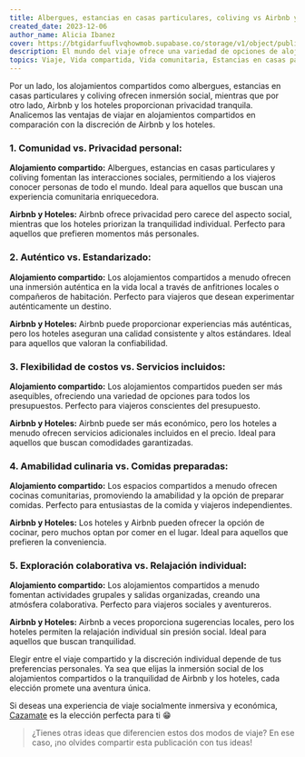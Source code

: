 ```yaml
---
title: Albergues, estancias en casas particulares, coliving vs Airbnb y hoteles mientras viajas
created_date: 2023-12-06
author_name: Alicia Ibanez
cover: https://btgidarfuuflvqhowmob.supabase.co/storage/v1/object/public/blog/coliving-vs-airbnb-while-traveling.webp?t=2023-12-07T01%3A36%3A02.362Z
description: El mundo del viaje ofrece una variedad de opciones de alojamiento, cada una aportando un sabor único a tu experiencia. Analicemos qué diferencia la elección del tipo de experiencia.
topics: Viaje, Vida compartida, Vida comunitaria, Estancias en casas particulares, Coliving, Airbnb, Albergue
---
```


Por un lado, los alojamientos compartidos como albergues, estancias en casas particulares y coliving ofrecen inmersión social, mientras que por otro lado, Airbnb y los hoteles proporcionan privacidad tranquila. Analicemos las ventajas de viajar en alojamientos compartidos en comparación con la discreción de Airbnb y los hoteles.

### 1. Comunidad vs. Privacidad personal:

**Alojamiento compartido:** Albergues, estancias en casas particulares y coliving fomentan las interacciones sociales, permitiendo a los viajeros conocer personas de todo el mundo. Ideal para aquellos que buscan una experiencia comunitaria enriquecedora.

**Airbnb y Hoteles:** Airbnb ofrece privacidad pero carece del aspecto social, mientras que los hoteles priorizan la tranquilidad individual. Perfecto para aquellos que prefieren momentos más personales.

### 2. Auténtico vs. Estandarizado:

**Alojamiento compartido:** Los alojamientos compartidos a menudo ofrecen una inmersión auténtica en la vida local a través de anfitriones locales o compañeros de habitación. Perfecto para viajeros que desean experimentar auténticamente un destino.

**Airbnb y Hoteles:** Airbnb puede proporcionar experiencias más auténticas, pero los hoteles aseguran una calidad consistente y altos estándares. Ideal para aquellos que valoran la confiabilidad.

### 3. Flexibilidad de costos vs. Servicios incluidos:

**Alojamiento compartido:** Los alojamientos compartidos pueden ser más asequibles, ofreciendo una variedad de opciones para todos los presupuestos. Perfecto para viajeros conscientes del presupuesto.

**Airbnb y Hoteles:** Airbnb puede ser más económico, pero los hoteles a menudo ofrecen servicios adicionales incluidos en el precio. Ideal para aquellos que buscan comodidades garantizadas.

### 4. Amabilidad culinaria vs. Comidas preparadas:

**Alojamiento compartido:** Los espacios compartidos a menudo ofrecen cocinas comunitarias, promoviendo la amabilidad y la opción de preparar comidas. Perfecto para entusiastas de la comida y viajeros independientes.

**Airbnb y Hoteles:** Los hoteles y Airbnb pueden ofrecer la opción de cocinar, pero muchos optan por comer en el lugar. Ideal para aquellos que prefieren la conveniencia.

### 5. Exploración colaborativa vs. Relajación individual:

**Alojamiento compartido:** Los alojamientos compartidos a menudo fomentan actividades grupales y salidas organizadas, creando una atmósfera colaborativa. Perfecto para viajeros sociales y aventureros.

**Airbnb y Hoteles:** Airbnb a veces proporciona sugerencias locales, pero los hoteles permiten la relajación individual sin presión social. Ideal para aquellos que buscan tranquilidad.

Elegir entre el viaje compartido y la discreción individual depende de tus preferencias personales. Ya sea que elijas la inmersión social de los alojamientos compartidos o la tranquilidad de Airbnb y los hoteles, cada elección promete una aventura única.

Si deseas una experiencia de viaje socialmente inmersiva y económica, [Cazamate](https://www.cazamate.com/) es la elección perfecta para ti 😁

> ¿Tienes otras ideas que diferencien estos dos modos de viaje? En ese caso, ¡no olvides compartir esta publicación con tus ideas!
